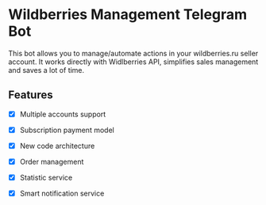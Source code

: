 # Wildberries Management Telegram Bot

This bot allows you to manage/automate actions in your wildberries.ru seller account. It works directly with Widlberries API, simplifies sales management and saves a lot of time.

## Features
- [x] Multiple accounts support
- [x] Subscription payment model
- [x] New code architecture
- [x] Order management
- [x] Statistic service
- [x] Smart notification service
      
